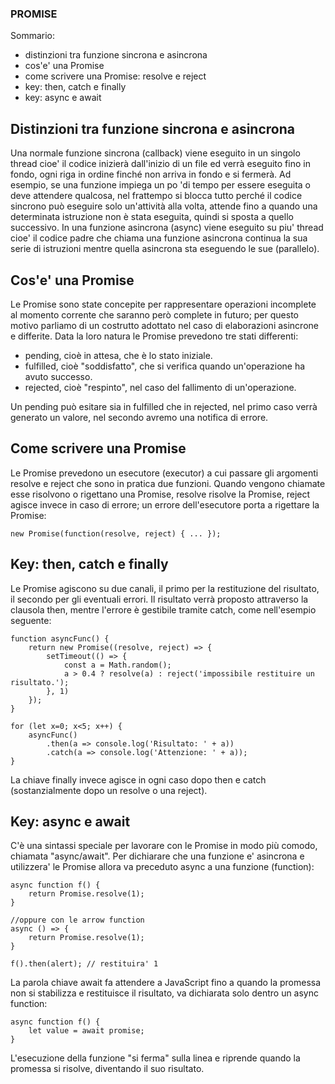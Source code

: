 ### PROMISE

Sommario:
- distinzioni tra funzione sincrona e asincrona
- cos'e' una Promise
- come scrivere una Promise: resolve e reject
- key: then, catch e finally
- key: async e await

## Distinzioni tra funzione sincrona e asincrona

Una normale funzione sincrona (callback) viene eseguito in un singolo thread cioe' il codice inizierà dall'inizio di un file ed verrà eseguito fino in fondo, ogni riga in ordine finché non arriva in fondo e si fermerà. Ad esempio, se una funzione impiega un po 'di tempo per essere eseguita o deve attendere qualcosa, nel frattempo si blocca tutto perché il codice sincrono può eseguire solo un'attività alla volta, attende fino a quando una determinata istruzione non è stata eseguita, quindi si sposta a quello successivo.
In una funzione asincrona (async) viene eseguito su piu' thread cioe' il codice padre che chiama una funzione asincrona continua la sua serie di istruzioni mentre quella asincrona sta eseguendo le sue (parallelo).

## Cos'e' una Promise

Le Promise sono state concepite per rappresentare operazioni incomplete al momento corrente che saranno però complete in futuro; per questo motivo parliamo di un costrutto adottato nel caso di elaborazioni asincrone e differite. Data la loro natura le Promise prevedono tre stati differenti:

- pending, cioè in attesa, che è lo stato iniziale.
- fulfilled, cioè "soddisfatto", che si verifica quando un'operazione ha avuto successo.
- rejected, cioè "respinto", nel caso del fallimento di un'operazione.

Un pending può esitare sia in fulfilled che in rejected, nel primo caso verrà generato un valore, nel secondo avremo una notifica di errore.

## Come scrivere una Promise

Le Promise prevedono un esecutore (executor) a cui passare gli argomenti resolve e reject che sono in pratica due funzioni. Quando vengono chiamate esse risolvono o rigettano una Promise, resolve risolve la Promise, reject agisce invece in caso di errore; un errore dell'esecutore porta a rigettare la Promise:

    new Promise(function(resolve, reject) { ... });

## Key: then, catch e finally

Le Promise agiscono su due canali, il primo per la restituzione del risultato, il secondo per gli eventuali errori. Il risultato verrà proposto attraverso la clausola then, mentre l'errore è gestibile tramite catch, come nell'esempio seguente:

    function asyncFunc() {
        return new Promise((resolve, reject) => {
            setTimeout(() => {
                const a = Math.random();
                a > 0.4 ? resolve(a) : reject('impossibile restituire un risultato.');
            }, 1)
        });
    }

    for (let x=0; x<5; x++) {
        asyncFunc()
            .then(a => console.log('Risultato: ' + a))
            .catch(a => console.log('Attenzione: ' + a));
    }

La chiave finally invece agisce in ogni caso dopo then e catch (sostanzialmente dopo un resolve o una reject).

## Key: async e await

C'è una sintassi speciale per lavorare con le Promise in modo più comodo, chiamata "async/await". Per dichiarare che una funzione e' asincrona e utilizzera' le Promise allora va preceduto async a una funzione (function):

    async function f() {
        return Promise.resolve(1);
    }

    //oppure con le arrow function
    async () => {
        return Promise.resolve(1);
    }

    f().then(alert); // restituira' 1

La parola chiave await fa attendere a JavaScript fino a quando la promessa non si stabilizza e restituisce il risultato, va dichiarata solo dentro un async function:

    async function f() {
        let value = await promise;
    }

L'esecuzione della funzione "si ferma" sulla linea e riprende quando la promessa si risolve, diventando il suo risultato. 